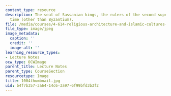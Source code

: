 ```yaml
---
content_type: resource
description: The seat of Sassanian kings, the rulers of the second superpower of the
  time (other than Byzantium).
file: /media/courses/4-614-religious-architecture-and-islamic-cultures-fall-2002/b4f7b3573a6414c63a976f99bfd3b3f2_1004thumbnail.jpg
file_type: image/jpeg
image_metadata:
  caption: ''
  credit: ''
  image-alt: ''
learning_resource_types:
- Lecture Notes
ocw_type: OCWImage
parent_title: Lecture Notes
parent_type: CourseSection
resourcetype: Image
title: 1004thumbnail.jpg
uid: b4f7b357-3a64-14c6-3a97-6f99bfd3b3f2
---
```

